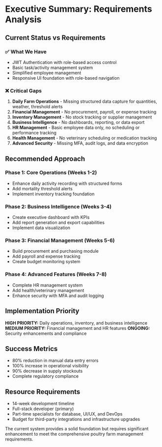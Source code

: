 # Executive Summary: Requirements Analysis

## Current Status vs Requirements

### ✅ **What We Have**

-   JWT Authentication with role-based access control
-   Basic task/activity management system
-   Simplified employee management
-   Responsive UI foundation with role-based navigation

### ❌ **Critical Gaps**

1. **Daily Farm Operations** - Missing structured data capture for quantities, weather, threshold alerts
2. **Financial Management** - No procurement, payroll, or expense tracking
3. **Inventory Management** - No stock tracking or supplier management
4. **Business Intelligence** - No dashboards, reporting, or data export
5. **HR Management** - Basic employee data only, no scheduling or performance tracking
6. **Health Management** - No veterinary scheduling or medication tracking
7. **Advanced Security** - Missing MFA, audit logs, and data encryption

## Recommended Approach

### **Phase 1: Core Operations (Weeks 1-2)**

-   Enhance daily activity recording with structured forms
-   Add mortality threshold alerts
-   Implement inventory tracking foundation

### **Phase 2: Business Intelligence (Weeks 3-4)**

-   Create executive dashboard with KPIs
-   Add report generation and export capabilities
-   Implement data visualization

### **Phase 3: Financial Management (Weeks 5-6)**

-   Build procurement and purchasing module
-   Add payroll and expense tracking
-   Create budget monitoring system

### **Phase 4: Advanced Features (Weeks 7-8)**

-   Complete HR management system
-   Add health/veterinary management
-   Enhance security with MFA and audit logging

## Implementation Priority

**HIGH PRIORITY:** Daily operations, inventory, and business intelligence
**MEDIUM PRIORITY:** Financial management and HR features
**ONGOING:** Security enhancements and compliance

## Success Metrics

-   80% reduction in manual data entry errors
-   100% increase in operational visibility
-   90% decrease in supply stockouts
-   Complete regulatory compliance

## Resource Requirements

-   14-week development timeline
-   Full-stack developer (primary)
-   Part-time specialists for database, UI/UX, and DevOps
-   Budget for third-party integrations and infrastructure upgrades

The current system provides a solid foundation but requires significant enhancement to meet the comprehensive poultry farm management requirements.
